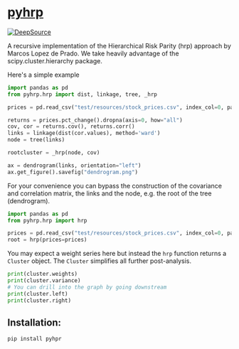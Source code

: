 # [pyhrp](https://tschm.github.io/pyhrp/)

[![DeepSource](https://deepsource.io/gh/tschm/hrp.svg/?label=active+issues&show_trend=true&token=qjT_aLQgo_1Xbe2Z9ZNdH3Cx)](https://deepsource.io/gh/tschm/hrp/?ref=repository-badge)

A recursive implementation of the Hierarchical Risk Parity (hrp) approach by Marcos Lopez de Prado.
We take heavily advantage of the scipy.cluster.hierarchy package.

Here's a simple example

```python
import pandas as pd
from pyhrp.hrp import dist, linkage, tree, _hrp

prices = pd.read_csv("test/resources/stock_prices.csv", index_col=0, parse_dates=True)

returns = prices.pct_change().dropna(axis=0, how="all")
cov, cor = returns.cov(), returns.corr()
links = linkage(dist(cor.values), method='ward')
node = tree(links)

rootcluster = _hrp(node, cov)

ax = dendrogram(links, orientation="left")
ax.get_figure().savefig("dendrogram.png")
```
For your convenience you can bypass the construction of the covariance and correlation matrix, the links and the node, e.g. the root of the tree (dendrogram).
```python
import pandas as pd
from pyhrp.hrp import hrp

prices = pd.read_csv("test/resources/stock_prices.csv", index_col=0, parse_dates=True)
root = hrp(prices=prices)
```
You may expect a weight series here but instead the `hrp` function returns a `Cluster` object. The `Cluster` simplifies all further post-analysis.
```python
print(cluster.weights)
print(cluster.variance)
# You can drill into the graph by going downstream
print(cluster.left)
print(cluster.right)
```

## Installation:
```
pip install pyhpr
```
